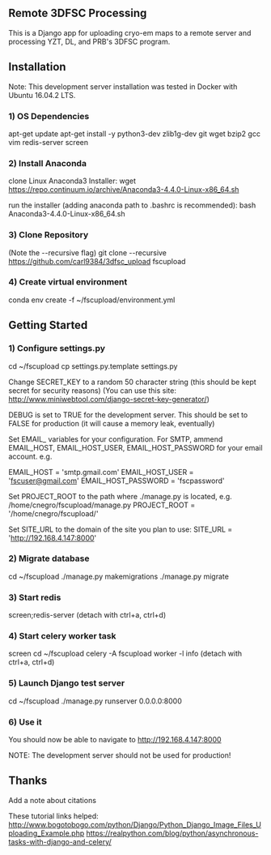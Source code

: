 ## Remote 3DFSC Processing

This is a Django app for uploading cryo-em maps to a remote server and processing YZT, DL, and PRB's 3DFSC program.

## Installation

Note: This development server installation was tested in Docker with Ubuntu 16.04.2 LTS.

### 1) OS Dependencies
apt-get update 
apt-get install -y python3-dev zlib1g-dev git wget bzip2 gcc vim redis-server screen 

### 2) Install Anaconda
clone Linux Anaconda3 Installer: 
wget https://repo.continuum.io/archive/Anaconda3-4.4.0-Linux-x86_64.sh

run the installer (adding anaconda path to .bashrc is recommended): 
bash Anaconda3-4.4.0-Linux-x86_64.sh

### 3) Clone Repository
(Note the --recursive flag) 
git clone --recursive https://github.com/carl9384/3dfsc_upload fscupload

### 4) Create virtual environment
conda env create -f ~/fscupload/environment.yml

## Getting Started

### 1) Configure settings.py
cd ~/fscupload 
cp settings.py.template settings.py

Change SECRET_KEY to a random 50 character string (this should be kept secret for security reasons) 
(You can use this site: http://www.miniwebtool.com/django-secret-key-generator/) 

DEBUG is set to TRUE for the development server. This should be set to FALSE for production (it will cause a memory leak, eventually)

Set EMAIL_ variables for your configuration. 
For SMTP, ammend EMAIL_HOST, EMAIL_HOST_USER, EMAIL_HOST_PASSWORD for your email account.
e.g.

EMAIL_HOST = 'smtp.gmail.com' 
EMAIL_HOST_USER = 'fscuser@gmail.com' 
EMAIL_HOST_PASSWORD = 'fscpassword' 

Set PROJECT_ROOT to the path where ./manage.py is located, e.g. /home/cnegro/fscupload/manage.py 
PROJECT_ROOT = '/home/cnegro/fscupload/' 

Set SITE_URL to the domain of the site you plan to use: 
SITE_URL = 'http://192.168.4.147:8000'

### 2) Migrate database
cd ~/fscupload 
./manage.py makemigrations 
./manage.py migrate 

### 3) Start redis
screen;redis-server (detach with ctrl+a, ctrl+d)

### 4) Start celery worker task
screen 
cd ~/fscupload 
celery -A fscupload worker -l info 
(detach with ctrl+a, ctrl+d) 

### 5) Launch Django test server

cd ~/fscupload 
./manage.py runserver 0.0.0.0:8000 

### 6) Use it
You should now be able to navigate to http://192.168.4.147:8000 

NOTE: The development server should not be used for production!

## Thanks

Add a note about citations

These tutorial links helped:
http://www.bogotobogo.com/python/Django/Python_Django_Image_Files_Uploading_Example.php
https://realpython.com/blog/python/asynchronous-tasks-with-django-and-celery/
